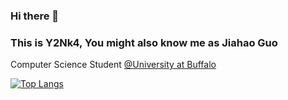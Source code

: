 ### Hi there 👋
### This is Y2Nk4, You might also know me as Jiahao Guo

Computer Science Student [@University at Buffalo](https://github.com/UB-CSE)

[![Top Langs](https://github-readme-stats.vercel.app/api/top-langs/?username=y2nk4&layout=compact)](https://github.com/anuraghazra/github-readme-stats)

